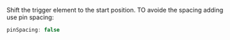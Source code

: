 Shift the trigger element to the start position.
TO avoide the spacing adding use pin spacing:
```js
pinSpacing: false
```